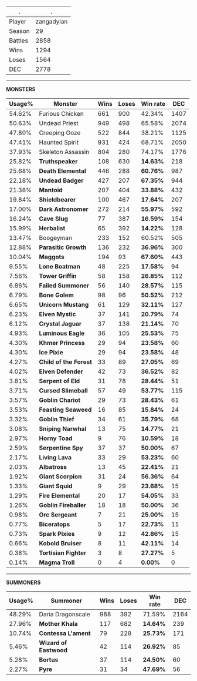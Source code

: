 .|.
|-|-
Player|zangadylan
Season|29
Battles|2858
Wins|1294
Loses|1564
DEC|2778

---
**MONSTERS**

Usage%|Monster|Wins|Loses|Win rate|DEC|
-|-|-|-|-|-|
54.62%|Furious Chicken|661|900|42.34%|1407|
50.63%|Undead Priest|949|498|65.58%|2074|
47.80%|Creeping Ooze|522|844|38.21%|1125|
47.41%|Haunted Spirit|931|424|68.71%|2050|
37.93%|Skeleton Assassin|804|280|74.17%|1776|
25.82%|**Truthspeaker**|108|630|**14.63%**|218|
25.68%|**Death Elemental**|446|288|**60.76%**|987|
22.18%|**Undead Badger**|427|207|**67.35%**|944|
21.38%|**Mantoid**|207|404|**33.88%**|432|
19.84%|**Shieldbearer**|100|467|**17.64%**|207|
17.00%|**Dark Astronomer**|272|214|**55.97%**|592|
16.24%|**Cave Slug**|77|387|**16.59%**|154|
15.99%|**Herbalist**|65|392|**14.22%**|128|
13.47%|Boogeyman|233|152|60.52%|505|
12.88%|**Parasitic Growth**|136|232|**36.96%**|300|
10.04%|**Maggots**|194|93|**67.60%**|443|
9.55%|**Lone Boatman**|48|225|**17.58%**|94|
7.56%|**Tower Griffin**|58|158|**26.85%**|112|
6.86%|**Failed Summoner**|56|140|**28.57%**|115|
6.79%|**Bone Golem**|98|96|**50.52%**|212|
6.65%|**Unicorn Mustang**|61|129|**32.11%**|127|
6.23%|**Elven Mystic**|37|141|**20.79%**|74|
6.12%|**Crystal Jaguar**|37|138|**21.14%**|70|
4.93%|**Luminous Eagle**|36|105|**25.53%**|75|
4.30%|**Khmer Princess**|29|94|**23.58%**|60|
4.30%|**Ice Pixie**|29|94|**23.58%**|48|
4.27%|**Child of the Forest**|33|89|**27.05%**|69|
4.02%|**Elven Defender**|42|73|**36.52%**|82|
3.81%|**Serpent of Eld**|31|78|**28.44%**|51|
3.71%|**Cursed Slimeball**|57|49|**53.77%**|115|
3.57%|**Goblin Chariot**|29|73|**28.43%**|61|
3.53%|**Feasting Seaweed**|16|85|**15.84%**|24|
3.32%|**Goblin Thief**|34|61|**35.79%**|68|
3.08%|**Sniping Narwhal**|13|75|**14.77%**|21|
2.97%|**Horny Toad**|9|76|**10.59%**|18|
2.59%|**Serpentine Spy**|37|37|**50.00%**|67|
2.17%|**Living Lava**|33|29|**53.23%**|60|
2.03%|**Albatross**|13|45|**22.41%**|21|
1.92%|**Giant Scorpion**|31|24|**56.36%**|64|
1.33%|**Giant Squid**|9|29|**23.68%**|15|
1.29%|**Fire Elemental**|20|17|**54.05%**|33|
1.26%|**Goblin Fireballer**|18|18|**50.00%**|36|
0.98%|**Orc Sergeant**|7|21|**25.00%**|15|
0.77%|**Biceratops**|5|17|**22.73%**|11|
0.73%|**Spark Pixies**|9|12|**42.86%**|15|
0.66%|**Kobold Bruiser**|8|11|**42.11%**|14|
0.38%|**Tortisian Fighter**|3|8|**27.27%**|5|
0.14%|**Magma Troll**|0|4|**0.00%**|0|

---
**SUMMONERS**

Usage%|Summoner|Wins|Loses|Win rate|DEC|
-|-|-|-|-|-|
48.29%|Daria Dragonscale|988|392|71.59%|2164|
27.96%|**Mother Khala**|117|682|**14.64%**|239|
10.74%|**Contessa L'ament**|79|228|**25.73%**|171|
5.46%|**Wizard of Eastwood**|42|114|**26.92%**|85|
5.28%|**Bortus**|37|114|**24.50%**|60|
2.27%|**Pyre**|31|34|**47.69%**|56|
